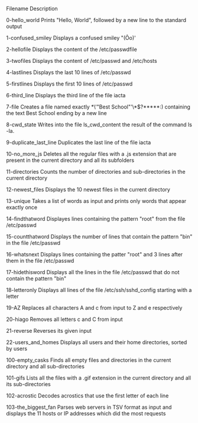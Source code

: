 Filename                 Description



0-hello_world          Prints "Hello, World", followed by a new line to the standard output



1-confused_smiley      Displays a confused smiley "(Ôo)'



2-hellofile            Displays the content of the /etc/passwdfile



3-twofiles             Displays the content of /etc/passwd and /etc/hosts



4-lastlines            Displays the last 10 lines of /etc/passwd



5-firstlines           Displays the first 10 lines of /etc/passwd



6-third_line           Displays the third line of the file iacta



7-file                 Creates a file named exactly \*\\'"Best School"\'\\*$\?\*\*\*\*\*:) containing the text Best School ending by a new line



8-cwd_state            Writes into the file ls_cwd_content the result of the command ls -la.



9-duplicate_last_line  Duplicates the last line of the file iacta



10-no_more_js          Deletes all the regular files with a .js extension that are present in the current directory and all its subfolders



11-directories         Counts the number of directories and sub-directories in the current directory



12-newest_files        Displays the 10 newest files in the current directory



13-unique              Takes a list of words as input and prints only words that appear exactly once



14-findthatword        Displayes lines containing the pattern "root" from the file /etc/passwd



15-countthatword       Displays the number of lines that contain the pattern "bin" in the file /etc/passwd



16-whatsnext           Displays lines containing the patter "root" and 3 lines after them in the file /etc/passwd



17-hidethisword        Displays all the lines in the file /etc/passwd that do not contain the pattern "bin"



18-letteronly          Displays all lines of the file /etc/ssh/sshd_config starting with a letter



19-AZ                  Replaces all characters A and c from input to Z and e respectively



20-hiago               Removes all letters c and C from input



21-reverse             Reverses its given input



22-users_and_homes     Displays all users and their home directories, sorted by users



100-empty_casks        Finds all empty files and directories in the current directory and all sub-directories



101-gifs               Lists all the files with a .gif extension in the current directory and all its sub-directories



102-acrostic           Decodes acrostics that use the first letter of each line



103-the_biggest_fan    Parses web servers in TSV format as input and displays the 11 hosts or IP addresses which did the most requests

